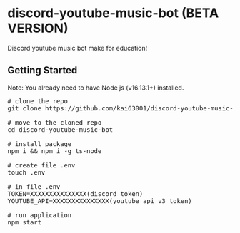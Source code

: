 # discord-youtube-music-bot (BETA VERSION)

Discord youtube music bot make for education!

## Getting Started
Note: You already need to have Node js (v16.13.1+) installed.
<pre>
# clone the repo
git clone https://github.com/kai63001/discord-youtube-music-bot

# move to the cloned repo
cd discord-youtube-music-bot

# install package
npm i && npm i -g ts-node

# create file .env
touch .env

# in file .env
TOKEN=XXXXXXXXXXXXXXX(discord token)
YOUTUBE_API=XXXXXXXXXXXXXXX(youtube api v3 token)

# run application
npm start
</pre>
